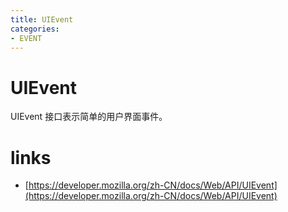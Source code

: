```yaml
---
title: UIEvent
categories: 
- EVENT
---
```


# UIEvent

UIEvent 接口表示简单的用户界面事件。


# links

- [https://developer.mozilla.org/zh-CN/docs/Web/API/UIEvent](https://developer.mozilla.org/zh-CN/docs/Web/API/UIEvent)